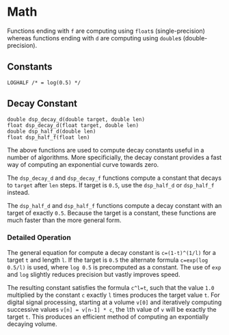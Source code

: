 Math
====

Functions ending with `f` are computing using `float`s (single-precision)
whereas functions ending with `d` are computing using `double`s
(double-precision).


## Constants

    LOGHALF /* = log(0.5) */


## Decay Constant

    double dsp_decay_d(double target, double len)
    float dsp_decay_d(float target, double len)
    double dsp_half_d(double len)
    float dsp_half_f(float len)

The above functions are used to compute decay constants useful in a number of
algorithms. More specificially, the decay constant provides a fast way of
computing an exponential curve towards zero.

The `dsp_decay_d` and `dsp_decay_f` functions compute a constant that decays
to `target` after `len` steps. If target is `0.5`, use the `dsp_half_d` or
`dsp_half_f` instead.

The `dsp_half_d` and `dsp_half_f` functions compute a decay constant with an
target of exactly `0.5`. Because the target is a constant, these functions are
much faster than the more general form.

### Detailed Operation

The general equation for compute a decay constant is `c=(1-t)^(1/l)` for a
target `t` and length `l`. If the target is `0.5` the alternate formula
`c=exp(log 0.5/l)` is used, where `log 0.5` is precomputed as a constant. The
use of `exp` and `log` slightly reduces precision but vastly improves speed.

The resulting constant satisfies the formula `c^l=t`, such that the value
`1.0` multiplied by the constant `c` exactly `l` times produces the target
value `t`. For digital signal processing, starting at a volume `v[0]` and
iteratively computing successive values `v[n] = v[n-1] * c`, the `l`th value
of `v` will be exactly the target `t`. This produces an efficient method of
computing an expontially decaying volume.
